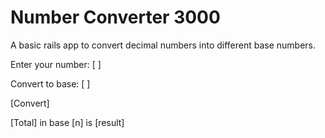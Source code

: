 # Number Converter 3000

A basic rails app to convert decimal numbers into different base numbers.

Enter your number: 
[                ]

Convert to base:
[                ]

[Convert]

[Total] in base [n] is [result]
